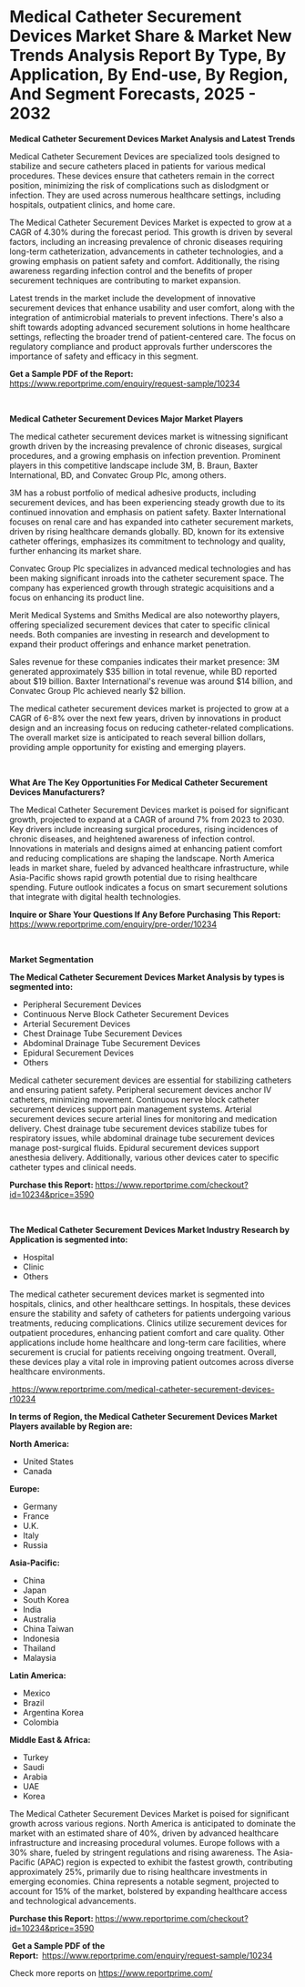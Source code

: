 <p><h1>Medical Catheter Securement Devices Market Share & Market New Trends Analysis Report By Type, By Application, By End-use, By Region, And Segment Forecasts, 2025 - 2032</h1></p><p><strong>Medical Catheter Securement Devices Market Analysis and Latest Trends</strong></p>
<p><p>Medical Catheter Securement Devices are specialized tools designed to stabilize and secure catheters placed in patients for various medical procedures. These devices ensure that catheters remain in the correct position, minimizing the risk of complications such as dislodgment or infection. They are used across numerous healthcare settings, including hospitals, outpatient clinics, and home care.</p><p>The Medical Catheter Securement Devices Market is expected to grow at a CAGR of 4.30% during the forecast period. This growth is driven by several factors, including an increasing prevalence of chronic diseases requiring long-term catheterization, advancements in catheter technologies, and a growing emphasis on patient safety and comfort. Additionally, the rising awareness regarding infection control and the benefits of proper securement techniques are contributing to market expansion.</p><p>Latest trends in the market include the development of innovative securement devices that enhance usability and user comfort, along with the integration of antimicrobial materials to prevent infections. There's also a shift towards adopting advanced securement solutions in home healthcare settings, reflecting the broader trend of patient-centered care. The focus on regulatory compliance and product approvals further underscores the importance of safety and efficacy in this segment.</p></p>
<p><strong>Get a Sample PDF of the Report:&nbsp;</strong> <a href="https://www.reportprime.com/enquiry/request-sample/10234?utm_campaign=3019&utm_medium=2&utm_source=Github&utm_content=ia&utm_term=20032025&utm_id=medical-catheter-securement-devices">https://www.reportprime.com/enquiry/request-sample/10234</a></p>
<p>&nbsp;</p>
<p><strong>Medical Catheter Securement Devices Major Market Players</strong></p>
<p><p>The medical catheter securement devices market is witnessing significant growth driven by the increasing prevalence of chronic diseases, surgical procedures, and a growing emphasis on infection prevention. Prominent players in this competitive landscape include 3M, B. Braun, Baxter International, BD, and Convatec Group Plc, among others.</p><p>3M has a robust portfolio of medical adhesive products, including securement devices, and has been experiencing steady growth due to its continued innovation and emphasis on patient safety. Baxter International focuses on renal care and has expanded into catheter securement markets, driven by rising healthcare demands globally. BD, known for its extensive catheter offerings, emphasizes its commitment to technology and quality, further enhancing its market share.</p><p>Convatec Group Plc specializes in advanced medical technologies and has been making significant inroads into the catheter securement space. The company has experienced growth through strategic acquisitions and a focus on enhancing its product line.</p><p>Merit Medical Systems and Smiths Medical are also noteworthy players, offering specialized securement devices that cater to specific clinical needs. Both companies are investing in research and development to expand their product offerings and enhance market penetration.</p><p>Sales revenue for these companies indicates their market presence: 3M generated approximately $35 billion in total revenue, while BD reported about $19 billion. Baxter International's revenue was around $14 billion, and Convatec Group Plc achieved nearly $2 billion. </p><p>The medical catheter securement devices market is projected to grow at a CAGR of 6-8% over the next few years, driven by innovations in product design and an increasing focus on reducing catheter-related complications. The overall market size is anticipated to reach several billion dollars, providing ample opportunity for existing and emerging players.</p></p>
<p>&nbsp;</p>
<p><strong>What Are The Key Opportunities For Medical Catheter Securement Devices Manufacturers?</strong></p>
<p><p>The Medical Catheter Securement Devices market is poised for significant growth, projected to expand at a CAGR of around 7% from 2023 to 2030. Key drivers include increasing surgical procedures, rising incidences of chronic diseases, and heightened awareness of infection control. Innovations in materials and designs aimed at enhancing patient comfort and reducing complications are shaping the landscape. North America leads in market share, fueled by advanced healthcare infrastructure, while Asia-Pacific shows rapid growth potential due to rising healthcare spending. Future outlook indicates a focus on smart securement solutions that integrate with digital health technologies.</p></p>
<p><strong>Inquire or Share Your Questions If Any Before Purchasing This Report:</strong> <a href="https://www.reportprime.com/enquiry/pre-order/10234?utm_campaign=3019&utm_medium=2&utm_source=Github&utm_content=ia&utm_term=20032025&utm_id=medical-catheter-securement-devices">https://www.reportprime.com/enquiry/pre-order/10234</a></p>
<p>&nbsp;</p>
<p><strong>Market Segmentation</strong></p>
<p><strong>The Medical Catheter Securement Devices Market Analysis by types is segmented into:</strong></p>
<p><ul><li>Peripheral Securement Devices</li><li>Continuous Nerve Block Catheter Securement Devices</li><li>Arterial Securement Devices</li><li>Chest Drainage Tube Securement Devices</li><li>Abdominal Drainage Tube Securement Devices</li><li>Epidural Securement Devices</li><li>Others</li></ul></p>
<p><p>Medical catheter securement devices are essential for stabilizing catheters and ensuring patient safety. Peripheral securement devices anchor IV catheters, minimizing movement. Continuous nerve block catheter securement devices support pain management systems. Arterial securement devices secure arterial lines for monitoring and medication delivery. Chest drainage tube securement devices stabilize tubes for respiratory issues, while abdominal drainage tube securement devices manage post-surgical fluids. Epidural securement devices support anesthesia delivery. Additionally, various other devices cater to specific catheter types and clinical needs.</p></p>
<p><strong>Purchase this Report:&nbsp;</strong><a href="https://www.reportprime.com/checkout?id=10234&price=3590&utm_campaign=3019&utm_medium=2&utm_source=Github&utm_content=ia&utm_term=20032025&utm_id=medical-catheter-securement-devices">https://www.reportprime.com/checkout?id=10234&price=3590</a></p>
<p>&nbsp;</p>
<p><strong>The Medical Catheter Securement Devices Market Industry Research by Application is segmented into:</strong></p>
<p><ul><li>Hospital</li><li>Clinic</li><li>Others</li></ul></p>
<p><p>The medical catheter securement devices market is segmented into hospitals, clinics, and other healthcare settings. In hospitals, these devices ensure the stability and safety of catheters for patients undergoing various treatments, reducing complications. Clinics utilize securement devices for outpatient procedures, enhancing patient comfort and care quality. Other applications include home healthcare and long-term care facilities, where securement is crucial for patients receiving ongoing treatment. Overall, these devices play a vital role in improving patient outcomes across diverse healthcare environments.</p></p>
<p><a href="https://www.reportprime.com/medical-catheter-securement-devices-r10234?utm_campaign=3019&utm_medium=2&utm_source=Github&utm_content=ia&utm_term=20032025&utm_id=medical-catheter-securement-devices">&nbsp;https://www.reportprime.com/medical-catheter-securement-devices-r10234</a></p>
<p><strong>In terms of Region, the Medical Catheter Securement Devices Market Players available by Region are:</strong></p>
<p>
    <p> <strong> North America: </strong>
        <ul>
            <li>United States</li>
            <li>Canada</li>
        </ul>
        </p> 
    <p> <strong> Europe: </strong>
        <ul>
            <li>Germany</li>
            <li>France</li>
            <li>U.K.</li>
            <li>Italy</li>
            <li>Russia</li>
        </ul>
        </p> 
    <p> <strong> Asia-Pacific: </strong>
        <ul>
            <li>China</li>
            <li>Japan</li>
            <li>South Korea</li>
            <li>India</li>
            <li>Australia</li>
            <li>China Taiwan</li>
            <li>Indonesia</li>
            <li>Thailand</li>
            <li>Malaysia</li>
        </ul>
        </p> 
    <p> <strong> Latin America: </strong>
        <ul>
            <li>Mexico</li>
            <li>Brazil</li>
            <li>Argentina Korea</li>
            <li>Colombia</li>
        </ul>
        </p> 
    <p> <strong> Middle East & Africa: </strong>
        <ul>
            <li>Turkey</li>
            <li>Saudi</li>
            <li>Arabia</li>
            <li>UAE</li>
            <li>Korea</li>
        </ul>
    </p>
    </p>
<p><p>The Medical Catheter Securement Devices Market is poised for significant growth across various regions. North America is anticipated to dominate the market with an estimated share of 40%, driven by advanced healthcare infrastructure and increasing procedural volumes. Europe follows with a 30% share, fueled by stringent regulations and rising awareness. The Asia-Pacific (APAC) region is expected to exhibit the fastest growth, contributing approximately 25%, primarily due to rising healthcare investments in emerging economies. China represents a notable segment, projected to account for 15% of the market, bolstered by expanding healthcare access and technological advancements.</p></p>
<p><strong>Purchase this Report: </strong><a href="https://www.reportprime.com/checkout?id=10234&price=3590&utm_campaign=3019&utm_medium=2&utm_source=Github&utm_content=ia&utm_term=20032025&utm_id=medical-catheter-securement-devices">https://www.reportprime.com/checkout?id=10234&price=3590</a></p>
<p>&nbsp;<strong>Get a Sample PDF of the Report:&nbsp;&nbsp;</strong><a href="https://www.reportprime.com/enquiry/request-sample/10234?utm_campaign=3019&utm_medium=2&utm_source=Github&utm_content=ia&utm_term=20032025&utm_id=medical-catheter-securement-devices">https://www.reportprime.com/enquiry/request-sample/10234</a></p>
<p><strong></strong></p>
<p>Check more reports on <a href="https://www.reportprime.com/?utm_campaign=3019&utm_medium=2&utm_source=Github&utm_content=ia&utm_term=20032025&utm_id=medical-catheter-securement-devices">https://www.reportprime.com/</a></p>